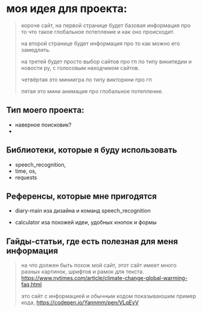 # моя идея для проекта:
> короче сайт, на первой странице будет базовая информация про то что такое глобальное потепление и как оно происходит.
> 
> на второй странице будет информация про то как можно его замедлить.
> 
> на третей будет просто выбор сайтов про гп по типу википедии и новости ру, с голосовым находчиком сайтов.
> 
> четвёртая это миниигра по типу викторини про гп
>
> пятая это мини анимация про глобальное потепление.
>
## Тип моего проекта:

- наверное поисковик?
- 
## Библиотеки, которые я буду использовать

- speech_recognition, 
- time, os,
- requests

## Референсы, которые мне пригодятся
- diary-main иза дизайна и команд speech_recognition

- calculator иза похожей идеи, удобных кнопок и формы

## Гайды-статьи, где есть полезная для меня информация
> на что должен быть похож мой сайт, этот сайт имеет много разных картинок, шрифтов и рамок для текста. https://www.nytimes.com/article/climate-change-global-warming-faq.html
>
> это сайт с информацией и обычным кодом показываюшим пример кода, https://codepen.io/Yannmm/pen/VLqEyV
